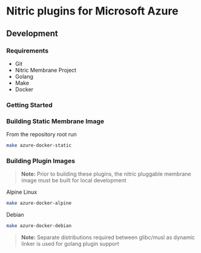 # Nitric plugins for Microsoft Azure

## Development

### Requirements
 - Git
 - Nitric Membrane Project
 - Golang
 - Make
 - Docker

### Getting Started

### Building Static Membrane Image
From the repository root run
```bash
make azure-docker-static
```

### Building Plugin Images

> __Note:__ Prior to building these plugins, the nitric pluggable membrane image must be built for local development


Alpine Linux
```bash
make azure-docker-alpine
```

Debian
```bash
make azure-docker-debian
```

> __Note:__ Separate distributions required between glibc/musl as dynamic linker is used for golang plugin support


